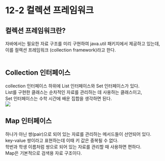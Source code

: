 <h1>12-2 컬렉션 프레임워크</h1>
<h2>컬렉션 프레임워크란?</h2>
자바에서는 필요한 자료 구조를 미리 구현하여 java.util 패키지에서 제공하고 있는데, 이를 컬렉션 프레임워크 (collection framework)라고 한다. <br> <br>

<h2>Collection 인터페이스</h2>
collection 인터페이스 하위에 List 인터페이스와 Set 인터페이스가 있다. <br>
List를 구현한 클래스는 순차적인 자료를 관리하는 데 사용하는 클래스이고, <br>
Set 인터페이스는 수학 시간에 배운 집합을 생각하면 된다. <br>
<img src="http://ehpub.co.kr/wp-content/uploads/2016/12/%EA%B7%B8%EB%A6%BC-3.2-Collection-%EC%9D%B8%ED%84%B0%ED%8E%98%EC%9D%B4%EC%8A%A4%EC%99%80-%EA%B5%AC%ED%98%84-%ED%81%B4%EB%9E%98%EC%8A%A4-%EA%B3%84%EC%B8%B5-%EA%B5%AC%EC%A1%B0.png">

<h2>Map 인터페이스</h2>
하나가 아닌 쌍(pair)으로 되어 있는 자료를 관리하는 메서드들이 선언되어 있다. <br>
key-value 쌍이라고 표현하는데 이때 키 값은 중복될 수 없다. <br>
학번과 학생 이름처럼 쌍으로 되어 있는 자료를 관리할 때 사용하면 편하다. <br>
Map은 기본적으로 검색용 자료 구조이다.  <br>
